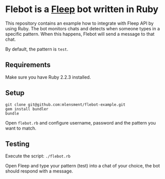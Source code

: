 # Flebot is a [Fleep](https://fleep.io) bot written in Ruby
This repository contains an example how to integrate with Fleep API by using Ruby.
The bot monitors chats and detects when someone types in a specific pattern.
When this happens, Flebot will send a message to that chat.

By default, the pattern is `test`.

## Requirements
Make sure you have Ruby 2.2.3 installed.

## Setup
`git clone git@github.com:mlensment/flebot-example.git`  
`gem install bundler`  
`bundle`

Open `flebot.rb` and configure username, password and the pattern you want to match.

## Testing
Execute the script:
`./flebot.rb`

Open Fleep and type your pattern (test) into a chat of your choice, the bot should respond with a message.
